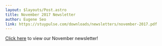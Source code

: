 ```yaml
---
layout: $layouts/Post.astro
title: November 2017 Newsletter
author: Eugene Seo
link: https://stuypulse.com/downloads/newsletters/november-2017.pdf
---
```

[Click here](/downloads/newsletters/november-2017.pdf) to view our November newsletter!
